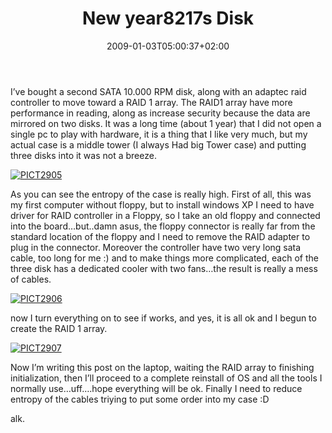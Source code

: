 ﻿---
title: "New year8217s Disk"
description: ""
date: 2009-01-03T05:00:37+02:00
draft: false
tags: [General]
categories: [General]
---
I’ve bought a second SATA 10.000 RPM disk, along with an adaptec raid controller to move toward a RAID 1 array. The RAID1 array have more performance in reading, along as increase security because the data are mirrored on two disks. It was a long time (about 1 year) that I did not open a single pc to play with hardware, it is a thing that I like very much, but my actual case is a middle tower (I always Had big Tower case) and putting three disks into it was not a breeze.

[![PICT2905](https://www.codewrecks.com/blog/wp-content/uploads/2009/01/pict2905-thumb.jpg)](https://www.codewrecks.com/blog/wp-content/uploads/2009/01/pict2905.jpg)

As you can see the entropy of the case is really high. First of all, this was my first computer without floppy, but to install windows XP I need to have driver for RAID controller in a Floppy, so I take an old floppy and connected into the board…but..damn asus, the floppy connector is really far from the standard location of the floppy and I need to remove the RAID adapter to plug in the connector. Moreover the controller have two very long sata cable, too long for me :) and to make things more complicated, each of the three disk has a dedicated cooler with two fans…the result is really a mess of cables.

[![PICT2906](https://www.codewrecks.com/blog/wp-content/uploads/2009/01/pict2906-thumb.jpg)](https://www.codewrecks.com/blog/wp-content/uploads/2009/01/pict2906.jpg)

now I turn everything on to see if works, and yes, it is all ok and I begun to create the RAID 1 array.

[![PICT2907](https://www.codewrecks.com/blog/wp-content/uploads/2009/01/pict2907-thumb.jpg)](https://www.codewrecks.com/blog/wp-content/uploads/2009/01/pict2907.jpg)

Now I’m writing this post on the laptop, waiting the RAID array to finishing initialization, then I’ll proceed to a complete reinstall of OS and all the tools I normally use…uff….hope everything will be ok. Finally I need to reduce entropy of the cables triying to put some order into my case :D

alk.
